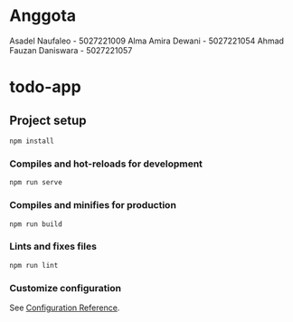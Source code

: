 # Anggota
Asadel Naufaleo - 5027221009
Alma Amira Dewani - 5027221054
Ahmad Fauzan Daniswara - 5027221057

# todo-app

## Project setup
```
npm install
```

### Compiles and hot-reloads for development
```
npm run serve
```

### Compiles and minifies for production
```
npm run build
```

### Lints and fixes files
```
npm run lint
```

### Customize configuration
See [Configuration Reference](https://cli.vuejs.org/config/).

